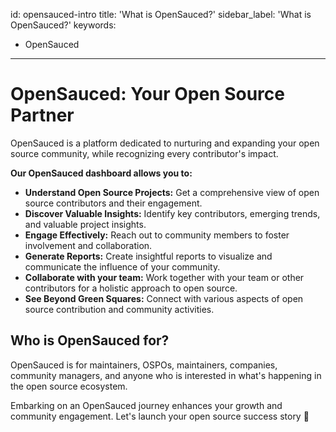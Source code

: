 id: opensauced-intro
title: 'What is OpenSauced?'
sidebar_label: 'What is OpenSauced?'
keywords:
  - OpenSauced
---

# OpenSauced: Your Open Source Partner

OpenSauced is a platform dedicated to nurturing and expanding your open source community, while recognizing every contributor's impact.

**Our OpenSauced dashboard allows you to:**

- **Understand Open Source Projects:** Get a comprehensive view of open source contributors and their engagement.
- **Discover Valuable Insights:** Identify key contributors, emerging trends, and valuable project insights.
- **Engage Effectively:** Reach out to community members to foster involvement and collaboration.
- **Generate Reports:** Create insightful reports to visualize and communicate the influence of your community.
- **Collaborate with your team:** Work together with your team or other contributors for a holistic approach to open source.
- **See Beyond Green Squares:** Connect with various aspects of open source contribution and community activities.

## Who is OpenSauced for?
OpenSauced is for maintainers, OSPOs, maintainers, companies, community managers, and anyone who is interested in what's happening in the open source ecosystem. 

Embarking on an OpenSauced journey enhances your  growth and community engagement. Let's launch your open source success story 🚀
